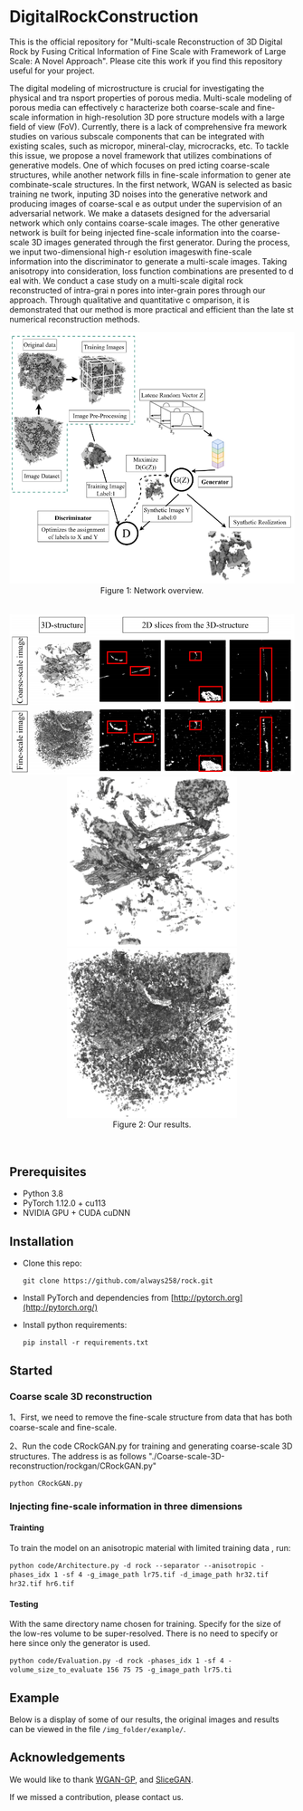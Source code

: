 # DigitalRockConstruction

This is the official repository for "Multi-scale Reconstruction of 3D Digital Rock by Fusing Critical Information of Fine Scale with Framework of Large Scale: A Novel Approach". Please cite this work if you find this repository useful for your project.

The digital modeling of microstructure is crucial for investigating the physical and tra nsport properties of porous media. Multi-scale modeling of porous media can effectively c haracterize both coarse-scale and fine-scale information in high-resolution 3D pore structure
models with a large field of view (FoV). Currently, there is a lack of comprehensive fra mework studies on various subscale components that can be integrated with existing scales, such as micropor, mineral-clay, microcracks, etc. To tackle this issue, we propose a novel
framework that utilizes combinations of generative models. One of which focuses on pred icting coarse-scale structures, while another network fills in fine-scale information to gener ate combinate-scale structures. In the first network, WGAN is selected as basic training ne twork, inputing 3D noises into the generative network and producing images of coarse-scal e as output under the supervision of an adversarial network. We make a datasets designed
for the adversarial network which only contains coarse-scale images. The other generative network is built for being injected fine-scale information into the coarse-scale 3D images generated through the first generator. During the process, we input two-dimensional high-r
esolution imageswith fine-scale information into the discriminator to generate a multi-scale images. Taking anisotropy into consideration, loss function combinations are presented to d eal with. We conduct a case study on a multi-scale digital rock reconstructed of intra-grai n pores into inter-grain pores through our approach. Through qualitative and quantitative c omparison, it is demonstrated that our method is more practical and efficient than the late st numerical reconstruction methods.


<center>
<img src="network.png"/>
<br/>
Figure 1: Network overview.
<br/><br/><br/>
<img src="img_folder\result-3.png"/>
<br/>
<img src="img_folder\result-1.png" width="300" height='300'/>
<img src="img_folder\result-2.png" width="300" height='300'/>
<br/>
Figure 2: Our results.
<br/><br/><br/>
</center>


## Prerequisites

- Python 3.8
- PyTorch 1.12.0 + cu113 
- NVIDIA GPU + CUDA cuDNN

## Installation

- Clone this repo:

  ```
  git clone https://github.com/always258/rock.git
  ```

- Install PyTorch and dependencies from [http://pytorch.org](http://pytorch.org/)

- Install python requirements:

  ```
  pip install -r requirements.txt
  ```

## Started



###   Coarse scale 3D reconstruction

1、First, we need to remove the fine-scale structure from data that has both coarse-scale and fine-scale.


2、Run the code CRockGAN.py for training and generating coarse-scale 3D structures. The address is as follows "./Coarse-scale-3D-reconstruction/rockgan/CRockGAN.py"

```
python CRockGAN.py 
```



### Injecting fine-scale information in three dimensions

#### Trainting

To train the model on an anisotropic material with limited training data , run:

```
python code/Architecture.py -d rock --separator --anisotropic -phases_idx 1 -sf 4 -g_image_path lr75.tif -d_image_path hr32.tif hr32.tif hr6.tif
```


#### Testing

With the same directory name chosen for training. Specify for the size of the low-res volume to be super-resolved. There is no need to specify or here since only the generator is used. 
```
python code/Evaluation.py -d rock -phases_idx 1 -sf 4 -volume_size_to_evaluate 156 75 75 -g_image_path lr75.ti
```


## Example
Below is a display of some of our results, the original images and results can be viewed in the file ``` /img_folder/example/ ```.


## Acknowledgements

We would like to thank [WGAN-GP](https://github.com/ChenKaiXuSan/WGAN-GP-PyTorch.git), and [SliceGAN](https://github.com/stke9/SliceGAN.git).

If we missed a contribution, please contact us.
